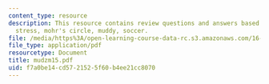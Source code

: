 ```yaml
---
content_type: resource
description: This resource contains review questions and answers based on principle
  stress, mohr's circle, muddy, soccer.
file: /media/https%3A/open-learning-course-data-rc.s3.amazonaws.com/16-01-unified-engineering-i-ii-iii-iv-fall-2005-spring-2006/f7a0be14cd5721525f60b4ee21cc8070_mudzm15.pdf
file_type: application/pdf
resourcetype: Document
title: mudzm15.pdf
uid: f7a0be14-cd57-2152-5f60-b4ee21cc8070
---
```

